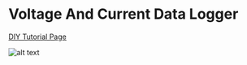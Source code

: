 # Voltage And Current Data Logger
[DIY Tutorial Page](https://www.voltaicsystems.com/blog/voltage-current-data-logger/)

![alt text](https://www.voltaicsystems.com/blog/wp-content/uploads/2017/04/voltage-data-logger.jpg)




